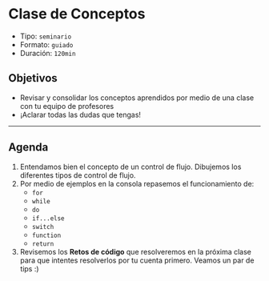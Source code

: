 # Clase de Conceptos

- Tipo: `seminario`
- Formato: `guiado`
- Duración: `120min`

## Objetivos

- Revisar y consolidar los conceptos aprendidos por medio de una clase con tu
  equipo de profesores
- ¡Aclarar todas las dudas que tengas!

***

## Agenda

1. Entendamos bien el concepto de un control de flujo. Dibujemos los diferentes
   tipos de control de flujo.
2. Por medio de ejemplos en la consola repasemos el funcionamiento de:
   * `for`
   * `while`
   * `do`
   * `if...else`
   * `switch`
   * `function`
   * `return`
3. Revisemos los **Retos de código** que resolveremos
   en la próxima clase para que intentes resolverlos por tu cuenta primero.
   Veamos un par de tips :)
